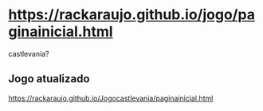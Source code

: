 # https://rackaraujo.github.io/jogo/paginainicial.html
castlevania?

## Jogo atualizado
https://rackaraujo.github.io/Jogocastlevania/paginainicial.html
